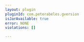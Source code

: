 ```yaml
---
layout: plugin
pluginId: com.peterabeles.gversion
isJarAvailable: true
error: NONE
violations: []

---
```

